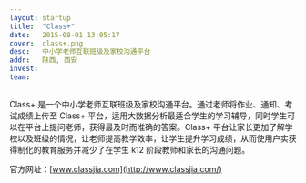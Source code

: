 ```yaml
---
layout: startup
title:  "Class+"
date:   2015-08-01 13:05:17
cover:	class+.png
desc:	中小学老师互联班级及家校沟通平台
addr:	陕西, 西安
invest:	
team:	
---
```


Class+ 是一个中小学老师互联班级及家校沟通平台。通过老师将作业、通知、考试成绩上传至 Class+ 平台，运用大数据分析最适合学生的学习辅导，同时学生可以在平台上提问老师，获得最及时而准确的答案。Class+ 平台让家长更加了解学校以及班级的情况，让老师提高教学效率，让学生提升学习成绩，从而使用户实获得制化的教育服务并减少了在学生 k12 阶段教师和家长的沟通问题。

官方网址：[www.classjia.com](http://www.classjia.com/)



